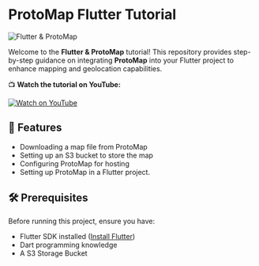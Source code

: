 # ProtoMap Flutter Tutorial

![Flutter & ProtoMap](https://github.com/user-attachments/assets/60a1587a-084d-40a8-9df2-bce3d66cb83b)

Welcome to the **Flutter & ProtoMap** tutorial! This repository provides step-by-step guidance on integrating **ProtoMap** into your Flutter project to enhance mapping and geolocation capabilities.

📺 **Watch the tutorial on YouTube:**  

[![Watch on YouTube](https://img.youtube.com/vi/SuWHEfwl36M&t=1s/0.jpg)](https://www.youtube.com/watch?v=SuWHEfwl36M&t=1s)
## 🚀 Features
- Downloading a map file from ProtoMap
- Setting up an S3 bucket to store the map
- Configuring ProtoMap for hosting
- Setting up ProtoMap in a Flutter project.


## 🛠 Prerequisites
Before running this project, ensure you have:
- Flutter SDK installed ([Install Flutter](https://flutter.dev/docs/get-started/install))
- Dart programming knowledge
- A S3 Storage Bucket

